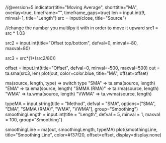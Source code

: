 //@version=5
indicator(title="Moving Average", shorttitle="MA", overlay=true, timeframe="", timeframe_gaps=true)
len = input.int(9, minval=1, title="Length")
src = input(close, title="Source")

//change the number you multilpy it with in order to move it upward
src1 = src * 1.03

src2 = input.int(title="Offset top/bottom", defval=0, minval=-80, maxval=80)

src3 = src*(1+(src2/80))

offset = input.int(title="Offset", defval=0, minval=-500, maxval=500)
out = ta.sma(src3, len)
plot(out, color=color.blue, title="MA", offset=offset)

ma(source, length, type) =>
    switch type
        "SMA" => ta.sma(source, length)
        "EMA" => ta.ema(source, length)
        "SMMA (RMA)" => ta.rma(source, length)
        "WMA" => ta.wma(source, length)
        "VWMA" => ta.vwma(source, length)

typeMA = input.string(title = "Method", defval = "SMA", options=["SMA", "EMA", "SMMA (RMA)", "WMA", "VWMA"], group="Smoothing")
smoothingLength = input.int(title = "Length", defval = 5, minval = 1, maxval = 100, group="Smoothing")

smoothingLine = ma(out, smoothingLength, typeMA)
plot(smoothingLine, title="Smoothing Line", color=#f37f20, offset=offset, display=display.none)
